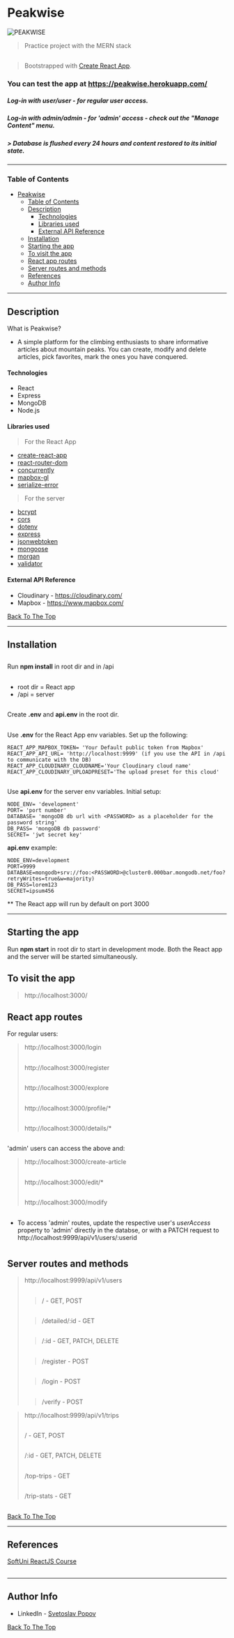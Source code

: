 # Peakwise

![PEAKWISE](https://res.cloudinary.com/dghpuejpt/image/upload/c_scale,w_325/v1596312050/img/logo-black_a7wlcb.png)

> Practice project with the MERN stack
##
> Bootstrapped with [Create React App](https://github.com/facebook/create-react-app).

### You can test the app at https://peakwise.herokuapp.com/
##### Log-in with user/user - for regular user access.
##### Log-in with admin/admin - for 'admin' access - check out the "Manage Content" menu.
##### > Database is flushed every 24 hours and content restored to its initial state.
---

### Table of Contents

- [Peakwise](#peakwise)
    - [Table of Contents](#table-of-contents)
  - [Description](#description)
      - [Technologies](#technologies)
      - [Libraries used](#libraries-used)
      - [External API Reference](#external-api-reference)
  - [Installation](#installation)
  - [Starting the app](#starting-the-app)
  - [To visit the app](#to-visit-the-app)
  - [React app routes](#react-app-routes)
  - [Server routes and methods](#server-routes-and-methods)
  - [References](#references)
  - [Author Info](#author-info)

---

## Description

What is Peakwise? 
- A simple platform for the climbing enthusiasts to share informative articles about mountain peaks. You can create, modify and delete articles, pick favorites, mark the ones you have conquered.

#### Technologies

- React
- Express
- MongoDB
- Node.js

#### Libraries used
> For the React App
- [create-react-app](https://github.com/facebook/create-react-app)
- [react-router-dom](https://www.npmjs.com/package/react-router-dom)
- [concurrently](https://www.npmjs.com/package/concurrently)
- [mapbox-gl](https://www.npmjs.com/package/mapbox-gl)
- [serialize-error](https://www.npmjs.com/package/serialize-error)

> For the server
- [bcrypt](https://www.npmjs.com/package/bcrypt)
- [cors](https://www.npmjs.com/package/cors)
- [dotenv](https://www.npmjs.com/search?q=dotenv)
- [express](https://www.npmjs.com/package/express)
- [jsonwebtoken](https://www.npmjs.com/package/jsonwebtoken)
- [mongoose](https://www.npmjs.com/package/mongoose)
- [morgan](https://www.npmjs.com/package/morgan)
- [validator](https://www.npmjs.com/package/validator)


#### External API Reference
- Cloudinary - https://cloudinary.com/
- Mapbox - https://www.mapbox.com/
  
[Back To The Top](#peakwise)

---

## Installation
##
Run **npm install** in root dir and in /api
##
* root dir = React app
* /api = server
##
Create **.env** and **api.env** in the root dir.
##
Use **.env** for the React App env variables. Set up the following:
    
    REACT_APP_MAPBOX_TOKEN= 'Your Default public token from Mapbox'
    REACT_APP_API_URL= 'http://localhost:9999' (if you use the API in /api to communicate with the DB)
    REACT_APP_CLOUDINARY_CLOUDNAME='Your Cloudinary cloud name'
    REACT_APP_CLOUDINARY_UPLOADPRESET='The upload preset for this cloud'

##
Use **api.env** for the server env variables. Initial setup:

    NODE_ENV= 'development'
    PORT= 'port number'
    DATABASE= 'mongoDB db url with <PASSWORD> as a placeholder for the password string'
    DB_PASS= 'mongoDB db password'
    SECRET= 'jwt secret key'

**api.env** example:

    NODE_ENV=development
    PORT=9999
    DATABASE=mongodb+srv://foo:<PASSWORD>@cluster0.000bar.mongodb.net/foo?retryWrites=true&w=majority)
    DB_PASS=lorem123
    SECRET=ipsum456
** The React app will run by default on port 3000

---

## Starting the app
Run **npm start** in root dir to start in development mode. Both the React app and the server will be started simultaneously.


## To visit the app

> http://localhost:3000/
##

## React app routes
For regular users:
> http://localhost:3000/login
> ##
> http://localhost:3000/register
> ##
> http://localhost:3000/explore
> ##
> http://localhost:3000/profile/*
> ##
> http://localhost:3000/details/*
##

'admin' users can access the above and:
> http://localhost:3000/create-article
> ##
> http://localhost:3000/edit/*
> ##
> http://localhost:3000/modify
> ##
* To access 'admin' routes, update the respective user's *userAccess* property to 'admin' directly in the databse, or with a PATCH request to http://localhost:9999/api/v1/users/:userid
#
## Server routes and methods

> http://localhost:9999/api/v1/users
> ##
> >/ - GET, POST
> ##
> >/detailed/:id - GET
> ##
> >/:id - GET, PATCH, DELETE
> ##
> >/register - POST
> ##
> >/login - POST
> ##
> >/verify - POST

> http://localhost:9999/api/v1/trips
> ##
> / - GET, POST
> ##
> /:id - GET, PATCH, DELETE
> ##
> /top-trips - GET
> ##
> /trip-stats - GET

##
[Back To The Top](#peakwise)

---

## References
[SoftUni ReactJS Course](https://softuni.bg/trainings/3023/reactjs--june-2020/internal)
##


---

## Author Info

- LinkedIn - [Svetoslav Popov](https://www.linkedin.com/in/s-popov/)

[Back To The Top](#peakwise)
